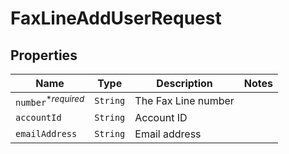 

# FaxLineAddUserRequest



## Properties

| Name | Type | Description | Notes |
|------------ | ------------- | ------------- | -------------|
| `number`<sup>*_required_</sup> | ```String``` |  The Fax Line number  |  |
| `accountId` | ```String``` |  Account ID  |  |
| `emailAddress` | ```String``` |  Email address  |  |



